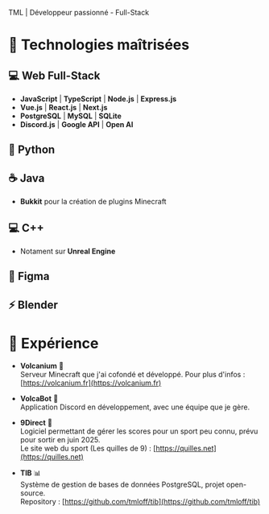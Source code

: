 TML | Développeur passionné - Full-Stack


# 🚀 Technologies maîtrisées

## 💻 Web Full-Stack
- **JavaScript** | **TypeScript** | **Node.js** | **Express.js**  
- **Vue.js** | **React.js** | **Next.js**  
- **PostgreSQL** | **MySQL** | **SQLite**
- **Discord.js** | **Google API** | **Open AI**

## 🐍 Python  
## ☕ Java
- **Bukkit** pour la création de plugins Minecraft  
## 💻 C++
- Notament sur **Unreal Engine**  
## 🎨 Figma  
## ⚡ Blender

# 💼 Expérience

- **Volcanium** 🌋  
  Serveur Minecraft que j'ai cofondé et développé. Pour plus d'infos : [https://volcanium.fr](https://volcanium.fr)

- **VolcaBot** 🤖  
  Application Discord en développement, avec une équipe que je gère.

- **9Direct** 🏅  
  Logiciel permettant de gérer les scores pour un sport peu connu, prévu pour sortir en juin 2025.  
  Le site web du sport (Les quilles de 9) : [https://quilles.net](https://quilles.net)

- **TIB** 📊  
  Système de gestion de bases de données PostgreSQL, projet open-source.  
  Repository : [https://github.com/tmloff/tib](https://github.com/tmloff/tib)
